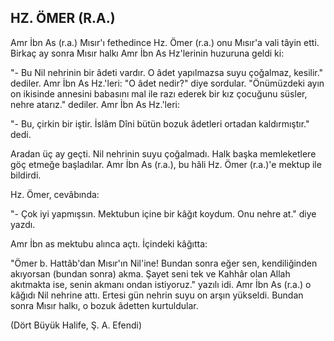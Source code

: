 ## HZ. ÖMER (R.A.)

Amr İbn As (r.a.) Mısır'ı fethedince Hz. Ömer (r.a.) onu Mısır'a vali tâyin etti. Birkaç ay sonra Mısır halkı Amr İbn As Hz'lerinin huzuruna geldi ki:

"- Bu Nil nehrinin bir âdeti vardır. O âdet yapıl­mazsa suyu çoğalmaz, kesilir." dediler. Amr İbn As Hz.'leri: "O âdet nedir?" diye sordular. "Önümüzdeki ayın on ikisinde annesini babasını mal ile razı ederek bir kız çocuğunu süsler, nehre atarız." dediler. Amr İbn As Hz.'leri:

"- Bu, çirkin bir iştir. İslâm Dîni bütün bozuk âdetleri ortadan kaldırmıştır." dedi.

Aradan üç ay geçti. Nil nehrinin suyu çoğalmadı. Halk başka memleketlere göç etmeğe başladılar. Amr İbn As (r.a.), bu hâli Hz. Ömer (r.a.)'e mektup ile bil­dirdi.

Hz. Ömer, cevâbında:

"- Çok iyi yapmışsın. Mektubun içine bir kâğıt koydum. Onu nehre at." diye yazdı.

Amr İbn as mektubu alınca açtı. İçindeki kâğıtta:

"Ömer b. Hattâb'dan Mısır'ın Nil'ine! Bundan son­ra eğer sen, kendiliğinden akıyorsan (bundan sonra) akma. Şayet seni tek ve Kahhâr olan Allah akıtmakta ise, senin akmanı ondan istiyoruz." yazılı idi. Amr İbn As (r.a.) o kâğıdı Nil nehrine attı. Ertesi gün nehrin su­yu on arşın yükseldi. Bundan sonra Mısır halkı, o bo­zuk âdetten kurtuldular.

(Dört Büyük Halife, Ş. A. Efendi)
